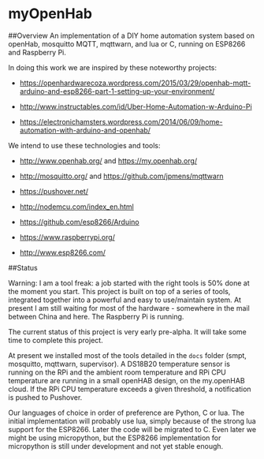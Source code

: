 # myOpenHab

##Overview
An implementation of a DIY home automation system based on openHab, mosquitto MQTT, mqttwarn, and lua or C, running on ESP8266 and Raspberry Pi.

In doing this work we are inspired by these noteworthy projects:

- <https://openhardwarecoza.wordpress.com/2015/03/29/openhab-mqtt-arduino-and-esp8266-part-1-setting-up-your-environment/>

- <http://www.instructables.com/id/Uber-Home-Automation-w-Arduino-Pi>

- <https://electronichamsters.wordpress.com/2014/06/09/home-automation-with-arduino-and-openhab/>

We intend to use these technologies and tools:

- <http://www.openhab.org/> and <https://my.openhab.org/>

- <http://mosquitto.org/> and <https://github.com/jpmens/mqttwarn>

- <https://pushover.net/>

- <http://nodemcu.com/index_en.html>

- <https://github.com/esp8266/Arduino>

- <https://www.raspberrypi.org/>

- <http://www.esp8266.com/>


##Status

Warning: I am a tool freak: a job started with the right tools is 50% done at the moment you start.  This project is built on top of a series of  tools, integrated together into a powerful and easy to use/maintain system.  At present I am still waiting for most of the hardware - somewhere in the mail between China and here.  The Raspberry Pi is running. 

The current status of this project is very early pre-alpha.  It will take some time to complete this project.

At present we installed most of the tools detailed in the `docs` folder (smpt, mosquitto, mqttwarn, supervisor). A DS18B20 temperature sensor is running on the RPi and the ambient room temperature and RPi CPU temperature are running in a small openHAB design, on the my.openHAB cloud.
If the RPi CPU temperature exceeds a given threshold, a notification is pushed to Pushover.

Our languages of choice in order of preference are Python, C or lua.  The initial implementation will probably use lua, simply because of the strong lua support for the ESP8266.  Later the code will be migrated to C. Even later we might be using micropython, but the ESP8266 implementation for micropython is still under development and not yet stable enough.



  
